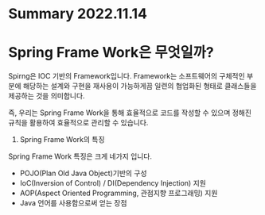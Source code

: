 # Summary 2022.11.14

# Spring Frame Work은 무엇일까?

Spirng은 IOC 기반의 Framework입니다. 
Framework는 소프트웨어의 구체적인 부분에 해당하는 설계와 구현을 재사용이 가능하게끔 일련의 협업화된 형태로 클래스들을 제공하는 것을 의미합니다.

즉, 우리는 Spring Frame Work을 통해 효율적으로 코드를 작성할 수 있으며 
정해진 규칙을 활용하여 효율적으로 관리할 수 있습니다.


1. Spring Frame Work의 특징

Spring Frame Work 특징은 크게 네가지 입니다. 
- POJO(Plan Old Java Object)기반의 구성 
- IoC(Inversion of Control) / DI(Dependency Injection) 지원 
- AOP(Aspect Oriented Programming, 관점지향 프로그래밍) 지원 
- Java 언어를 사용함으로써 얻는 장점